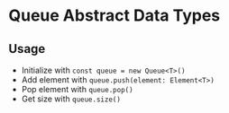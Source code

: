# Queue Abstract Data Types

## Usage
- Initialize with ```const queue = new Queue<T>()```
- Add element with ```queue.push(element: Element<T>)```
- Pop element with ```queue.pop()```
- Get size with ```queue.size()```
